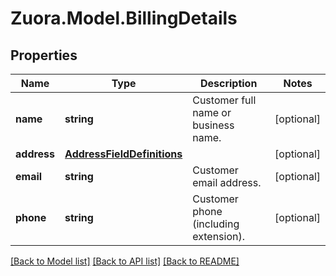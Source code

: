 
# Zuora.Model.BillingDetails

## Properties

Name | Type | Description | Notes
------------ | ------------- | ------------- | -------------
**name** | **string** | Customer full name or business name. | [optional] 
**address** | [**AddressFieldDefinitions**](AddressFieldDefinitions.md) |  | [optional] 
**email** | **string** | Customer email address. | [optional] 
**phone** | **string** | Customer phone (including extension). | [optional] 

[[Back to Model list]](../README.md#documentation-for-models)
[[Back to API list]](../README.md#documentation-for-api-endpoints)
[[Back to README]](../README.md)

